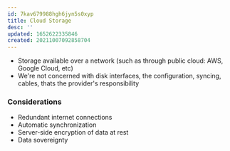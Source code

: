 ```yaml
---
id: 7kav679988hgh6jyn5s0xyp
title: Cloud Storage
desc: ''
updated: 1652622335846
created: 20211007092858704
---
```


- Storage available over a network (such as through public cloud: AWS, Google Cloud, etc)
- We're not concerned with disk interfaces, the configuration, syncing, cables, thats the provider's responsibility

### Considerations

- Redundant internet connections
- Automatic synchronization
- Server-side encryption of data at rest
- Data sovereignty
